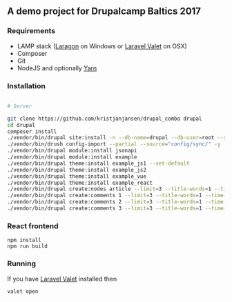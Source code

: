 ## A demo project for Drupalcamp Baltics 2017

### Requirements

* LAMP stack ([Laragon](https://laragon.org/) on Windows or [Laravel Valet](https://laravel.com/docs/valet) on OSX)
* Composer
* Git
* NodeJS and optionally [Yarn](https://yarnpkg.com/en/docs/install) 

### Installation

```sh

# Server

git clone https://github.com/kristjanjansen/drupal_combo drupal
cd drupal
composer install
./vendor/bin/drupal site:install -n --db-name=drupal --db-user=root --site-name=drupal --site-mail=drupal@drupal.com --account-name=drupal --account-mail=drupal@drupal.com --account-pass=drupal --force standard
./vendor/bin/drush config-import --partial --source="config/sync/" -y
./vendor/bin/drupal module:install jsonapi
./vendor/bin/drupal module:install example
./vendor/bin/drupal theme:install example_js1 --set-default
./vendor/bin/drupal theme:install example_js2
./vendor/bin/drupal theme:install example_vue
./vendor/bin/drupal theme:install example_react
./vendor/bin/drupal create:nodes article --limit=3 --title-words=1 --time-range=5
./vendor/bin/drupal create:comments 1 --limit=3 --title-words=1 --time-range=5
./vendor/bin/drupal create:comments 2 --limit=3 --title-words=1 --time-range=5
./vendor/bin/drupal create:comments 3 --limit=3 --title-words=1 --time-range=5
```

### React frontend

```
npm install
npm run build
```

### Running

If you have [Laravel Valet](https://laravel.com/docs/valet) installed then 

```
valet open
```

